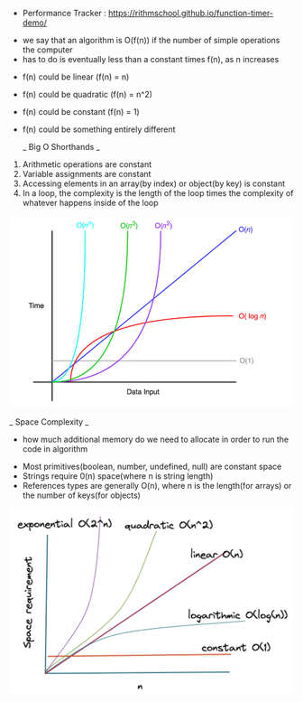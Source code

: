 - Performance Tracker : https://rithmschool.github.io/function-timer-demo/

* we say that an algorithm is O(f(n)) if the number of simple operations the computer
* has to do is eventually less than a constant times f(n), as n increases

- f(n) could be linear (f(n) = n)
- f(n) could be quadratic (f(n) = n\^2)
- f(n) could be constant (f(n) = 1)
- f(n) could be something entirely different

  _ Big O Shorthands _

1. Arithmetic operations are constant
2. Variable assignments are constant
3. Accessing elements in an array(by index) or object(by key) is constant
4. In a loop, the complexity is the length of the loop times the complexity
   of whatever happens inside of the loop

![My_Image](./bigO.jpeg)

_ Space Complexity _

- how much additional memory do we need to allocate in order to run the code in algorithm

* Most primitives(boolean, number, undefined, null) are constant space
* Strings require 0(n) space(where n is string length)
* References types are generally O(n), where n is the length(for arrays) or the number of keys(for objects)

![My_Image](spaceComplexity.png)
